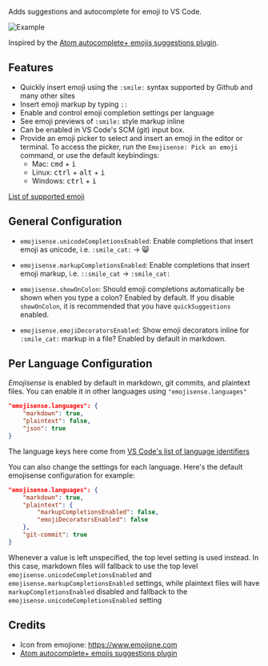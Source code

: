 Adds suggestions and autocomplete for emoji to VS Code.

![Example](https://raw.githubusercontent.com/mattbierner/vscode-emojisense/master/media/example.gif)

Inspired by the [Atom autocomplete+ emojis suggestions plugin][atom].

## Features

- Quickly insert emoji using the `:smile:` syntax supported by Github and many other sites
- Insert emoji markup by typing `::`
- Enable and control emoji completion settings per language
- See emoji previews of `:smile:` style markup inline
- Can be enabled in VS Code's SCM (git) input box.
- Provide an emoji picker to select and insert an emoji in the editor or terminal. To access the picker, run the `Emojisense: Pick an emoji` command, or use the default keybindings:
    - Mac: <kbd>cmd</kbd> + <kbd>i</kbd>
    - Linux: <kbd>ctrl</kbd> + <kbd>alt</kbd> + <kbd>i</kbd>
    - Windows: <kbd>ctrl</kbd> + <kbd>i</kbd>

[List of supported emoji][cheat]

## General Configuration

- `emojisense.unicodeCompletionsEnabled`: Enable completions that insert emoji as unicode, i.e. `:smile_cat:` -> 😸

- `emojisense.markupCompletionsEnabled`: Enable completions that insert emoji markup, i.e. `::smile_cat` -> `:smile_cat:`

- `emojisense.showOnColon`: Should emoji completions automatically be shown when you type a colon? Enabled by default. If you disable `showOnColon`, it is recommended that you have `quickSuggestions` enabled.

- `emojisense.emojiDecoratorsEnabled`: Show emoji decorators inline for `:smile_cat:` markup in a file? Enabled by default in markdown.

## Per Language Configuration

*Emojisense* is enabled by default in markdown, git commits, and plaintext files. You can enable it in other languages using `"emojisense.languages"`

```json
"emojisense.languages": {
    "markdown": true,
    "plaintext": false,
    "json": true
}
```

The language keys here come from [VS Code's list of language identifiers](https://code.visualstudio.com/docs/languages/identifiers)

You can also change the settings for each language. Here's the default emojisense configuration for example:

```json
"emojisense.languages": {
    "markdown": true,
    "plaintext": {
        "markupCompletionsEnabled": false,
        "emojiDecoratorsEnabled": false
    },
    "git-commit": true
}
```

Whenever a value is left unspecified, the top level setting is used instead. In this case, markdown files will fallback to use the top level `emojisense.unicodeCompletionsEnabled` and `emojisense.markupCompletionsEnabled` settings, while plaintext files will have `markupCompletionsEnabled` disabled and fallback to the `emojisense.unicodeCompletionsEnabled` setting



## Credits

- Icon from emojione: https://www.emojione.com
- [Atom autocomplete+ emojis suggestions plugin][atom]


[atom]: https://atom.io/packages/autocomplete-emojis
[cheat]: https://www.webpagefx.com/tools/emoji-cheat-sheet/
